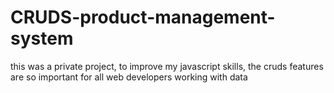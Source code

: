 # CRUDS-product-management-system

this was a private project, to improve my javascript skills, the cruds features are so important for all web developers working with data
